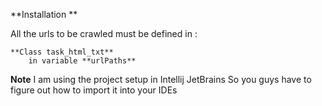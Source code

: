 
**Installation ** 

 All the urls to be crawled must be defined in :

	**Class task_html_txt**
		in variable **urlPaths**


**Note**
I am using the project setup in Intellij JetBrains
So you guys have to figure out how to import it into your IDEs
